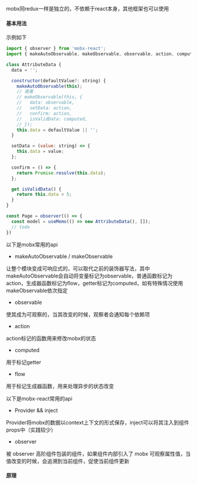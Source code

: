 mobx同redux一样是独立的，不依赖于react本身，其他框架也可以使用

#### 基本用法

示例如下

```js
import { observer } from 'mobx-react';
import { makeAutoObservable, makeObservable, observable, action, computed, flow } from 'mobx';

class AttributeData {
  data = '';

  constructor(defaultValue?: string) {
    makeAutoObservable(this);
    // 或者
    // makeObservable(this, {
    //   data: observable,
    //   setData: action,
    //   confirm: action,
    //   isValidData: computed,
    // });
    this.data = defaultValue || '';
  }

  setData = (value: string) => {
    this.data = value;
  };

  confirm = () => {
    return Promise.resolve(this.data);
  };

  get isValidData() {
    return this.data > 5;
  }
}

const Page = observer(() => {
  const model = useMemo(() => new AttributeData(), []);
  // todo
})
```

以下是mobx常用的api

- makeAutoObservable / makeObservable

让整个模块变成可响应式的，可以取代之前的装饰器写法，其中makeAutoObservable会自动将变量标记为observable，普通函数标记为action，生成器函数标记为flow，getter标记为computed，如有特殊情况使用makeObservable依次指定

- observable

使其成为可观察的，当其改变的时候，观察者会通知每个依赖项

- action

action标记的函数用来修改mobx的状态

- computed

用于标记getter

- flow

用于标记生成器函数，用来处理异步的状态改变

以下是mobx-react常用的api

- Provider && inject

Provider将mobx的数据以context上下文的形式保存，inject可以将其注入到组件props中（实践较少）

- observer

被 observer 高阶组件包装的组件，如果组件内部引入了 mobx 可观察属性值，当值改变的时候，会追溯到当前组件，促使当前组件更新

#### 原理

